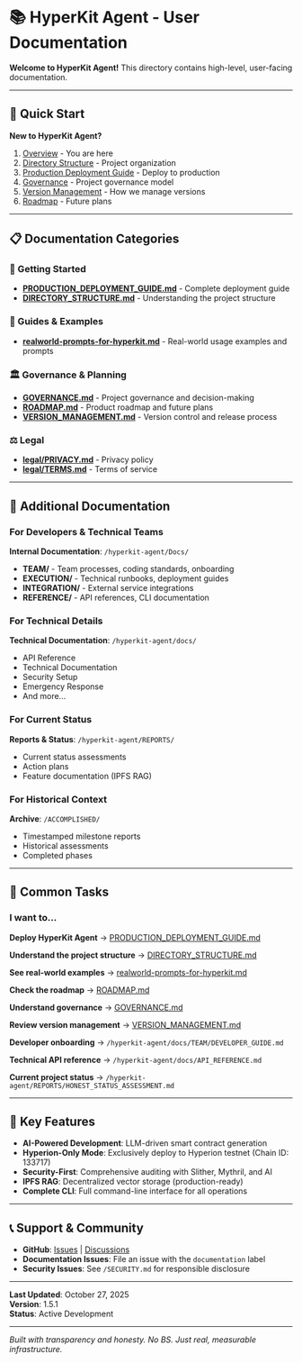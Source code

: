 # 📚 HyperKit Agent - User Documentation

**Welcome to HyperKit Agent!** This directory contains high-level, user-facing documentation.

---

## 🎯 Quick Start

**New to HyperKit Agent?**
1. [Overview](./README.md) - You are here
2. [Directory Structure](./DIRECTORY_STRUCTURE.md) - Project organization
3. [Production Deployment Guide](./PRODUCTION_DEPLOYMENT_GUIDE.md) - Deploy to production
4. [Governance](./GOVERNANCE.md) - Project governance model
5. [Version Management](./VERSION_MANAGEMENT.md) - How we manage versions
6. [Roadmap](./ROADMAP.md) - Future plans

---

## 📋 Documentation Categories

### 🚀 Getting Started
- **[PRODUCTION_DEPLOYMENT_GUIDE.md](PRODUCTION_DEPLOYMENT_GUIDE.md)** - Complete deployment guide
- **[DIRECTORY_STRUCTURE.md](DIRECTORY_STRUCTURE.md)** - Understanding the project structure

### 📖 Guides & Examples
- **[realworld-prompts-for-hyperkit.md](realworld-prompts-for-hyperkit.md)** - Real-world usage examples and prompts

### 🏛️ Governance & Planning
- **[GOVERNANCE.md](GOVERNANCE.md)** - Project governance and decision-making
- **[ROADMAP.md](ROADMAP.md)** - Product roadmap and future plans
- **[VERSION_MANAGEMENT.md](VERSION_MANAGEMENT.md)** - Version control and release process

### ⚖️ Legal
- **[legal/PRIVACY.md](legal/PRIVACY.md)** - Privacy policy
- **[legal/TERMS.md](legal/TERMS.md)** - Terms of service

---

## 🔗 Additional Documentation

### For Developers & Technical Teams
**Internal Documentation**: `/hyperkit-agent/Docs/`
- **TEAM/** - Team processes, coding standards, onboarding
- **EXECUTION/** - Technical runbooks, deployment guides
- **INTEGRATION/** - External service integrations
- **REFERENCE/** - API references, CLI documentation

### For Technical Details
**Technical Documentation**: `/hyperkit-agent/docs/`
- API Reference
- Technical Documentation
- Security Setup
- Emergency Response
- And more...

### For Current Status
**Reports & Status**: `/hyperkit-agent/REPORTS/`
- Current status assessments
- Action plans
- Feature documentation (IPFS RAG)

### For Historical Context
**Archive**: `/ACCOMPLISHED/`
- Timestamped milestone reports
- Historical assessments
- Completed phases

---

## 🎯 Common Tasks

### I want to...

**Deploy HyperKit Agent**
→ [PRODUCTION_DEPLOYMENT_GUIDE.md](PRODUCTION_DEPLOYMENT_GUIDE.md)

**Understand the project structure**
→ [DIRECTORY_STRUCTURE.md](DIRECTORY_STRUCTURE.md)

**See real-world examples**
→ [realworld-prompts-for-hyperkit.md](realworld-prompts-for-hyperkit.md)

**Check the roadmap**
→ [ROADMAP.md](ROADMAP.md)

**Understand governance**
→ [GOVERNANCE.md](GOVERNANCE.md)

**Review version management**
→ [VERSION_MANAGEMENT.md](VERSION_MANAGEMENT.md)

**Developer onboarding**
→ `/hyperkit-agent/docs/TEAM/DEVELOPER_GUIDE.md`

**Technical API reference**
→ `/hyperkit-agent/docs/API_REFERENCE.md`

**Current project status**
→ `/hyperkit-agent/REPORTS/HONEST_STATUS_ASSESSMENT.md`

---

## 🌟 Key Features

- **AI-Powered Development**: LLM-driven smart contract generation
- **Hyperion-Only Mode**: Exclusively deploy to Hyperion testnet (Chain ID: 133717)
- **Security-First**: Comprehensive auditing with Slither, Mythril, and AI
- **IPFS RAG**: Decentralized vector storage (production-ready)
- **Complete CLI**: Full command-line interface for all operations

---

## 📞 Support & Community

- **GitHub**: [Issues](https://github.com/JustineDevs/Hyperkit-Agent/issues) | [Discussions](https://github.com/JustineDevs/Hyperkit-Agent/discussions)
- **Documentation Issues**: File an issue with the `documentation` label
- **Security Issues**: See `/SECURITY.md` for responsible disclosure

---

**Last Updated**: October 27, 2025  
**Version**: 1.5.1  
**Status**: Active Development

---

*Built with transparency and honesty. No BS. Just real, measurable infrastructure.*
